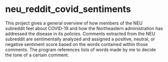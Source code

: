 # neu_reddit_covid_sentiments

This project gives a general overview of how members of the NEU subreddit feel about COVID-19 and how the Northeastern administration has addressed the disease in its policies. Comments extracted from the NEU subreddit are sentimentally analyzed and assigned a positive, neutral, or negative sentiment score based on the words contained within those comments. The program references lists of words made by me to decide the tone of a certain comment.
